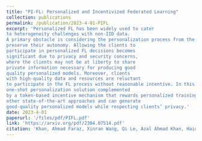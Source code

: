 ```yaml
---
title: "PI-FL: Personalized and Incentivized Federated Learning"
collection: publications
permalink: /publication/2023-4-01-PIFL
excerpt: 'Personalized FL has been widely used to cater
to heterogeneity challenges with non-IID data.
A primary obstacle is considering the personalization process from the client’s perspective to
preserve their autonomy. Allowing the clients to
participate in personalized FL decisions becomes
significant due to privacy and security concerns,
where the clients may not be at liberty to share
private information necessary for producing good
quality personalized models. Moreover, clients
with high-quality data and resources are reluctant
to participate in the FL process without reasonable incentive. In this paper, we propose PI-FL, a
one-shot personalization solution complemented
by a token-based incentive mechanism that rewards personalized training. PI-FL outperforms
other state-of-the-art approaches and can generate
good-quality personalized models while respecting clients’ privacy.'
date: 2023-4-01
paperurl: '/files/pdf/PIFL.pdf'
link: 'https://arxiv.org/pdf/2304.07514.pdf'
citation: 'Khan, Ahmad Faraz, Xinran Wang, Qi Le, Azal Ahmad Khan, Haider Ali, Jie Ding, Ali Butt, and Ali Anwar. "PI-FL: Personalized and Incentivized Federated Learning." arXiv preprint arXiv:2304.07514 (2023).'
---
```


